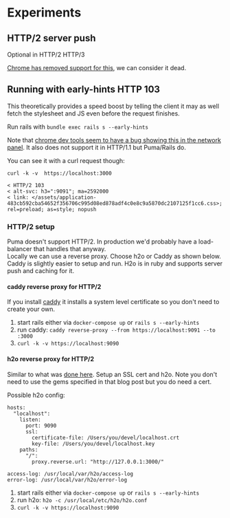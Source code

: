 # Experiments



## HTTP/2 server push

Optional in HTTP/2 HTTP/3 

[Chrome has removed support for this](https://developer.chrome.com/blog/removing-push/), we can consider it dead.

## Running with early-hints HTTP 103

This theoretically provides a speed boost by telling the client it may as well fetch the stylesheet and JS even before the request finishes.

Run rails with `bundle exec rails s --early-hints`

Note that [chrome dev tools seem to have a bug showing this in the network panel](https://chromium.googlesource.com/chromium/src/+/master/docs/early-hints.md).  It also does not support it in HTTP/1.1 but Puma/Rails do.

You can see it with a curl request though:

`curl -k -v  https://localhost:3000`

```
< HTTP/2 103
< alt-svc: h3=":9091"; ma=2592000
< link: </assets/application-483cb592cba54652f356706c995d08ed878adf4c0e8c9a5870dc2107125f1cc6.css>; rel=preload; as=style; nopush
```

### HTTP/2 setup

Puma doesn't support HTTP/2.  In production we'd probably have a load-balancer that handles that anyway.  
Locally we can use a reverse proxy.  Choose h2o or Caddy as shown below.  
Caddy is slightly easier to setup and run.  H2o is in ruby and supports server push and caching for it.


#### caddy reverse proxy for HTTP/2

If you install [caddy](https://caddyserver.com/) it installs a system level certificate so you don't need to create your own.

1. start rails either via `docker-compose up` or `rails s --early-hints`
2. run caddy: `caddy reverse-proxy --from https://localhost:9091 --to :3000`
3. `curl -k -v https://localhost:9090`


#### h2o reverse proxy for HTTP/2

Similar to what was [done here](https://eileencodes.com/posts/http2-early-hints/).
Setup an SSL cert and h2o.  Note you don't need to use the gems specified in that blog post but you do need a cert.

Possible h2o config:

```
hosts:
  "localhost":
    listen:
      port: 9090
      ssl:
        certificate-file: /Users/you/devel/localhost.crt
        key-file: /Users/you/devel/localhost.key
    paths:
      "/":
        proxy.reverse.url: "http://127.0.0.1:3000/"

access-log: /usr/local/var/h2o/access-log
error-log: /usr/local/var/h2o/error-log
```

1. start rails either via `docker-compose up` or `rails s --early-hints`
2. run h2o: `h2o -c /usr/local/etc/h2o/h2o.conf`
3. `curl -k -v https://localhost:9090`


